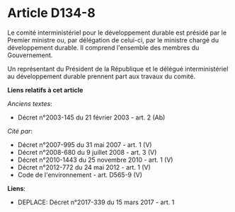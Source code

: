 # Article D134-8

Le comité interministériel pour le développement durable est présidé par le Premier ministre ou, par délégation de celui-ci,
par le ministre chargé du développement durable. Il comprend l'ensemble des membres du Gouvernement.

Un représentant du Président de la République et le délégué interministériel au développement durable prennent part aux
travaux du comité.

**Liens relatifs à cet article**

_Anciens textes_:

  - Décret n°2003-145 du 21 février 2003 - art. 2 (Ab)

_Cité par_:

  - Décret n°2007-995 du 31 mai 2007 - art. 1 (V)
  - Décret n°2008-680 du 9 juillet 2008 - art. 3 (V)
  - Décret n°2010-1443 du 25 novembre 2010 - art. 1 (V)
  - Décret n°2012-772 du 24 mai 2012 - art. 1 (V)
  - Code de l'environnement - art. D565-9 (V)

**Liens**:

  - DEPLACE: Décret n°2017-339 du 15 mars 2017 - art. 1
